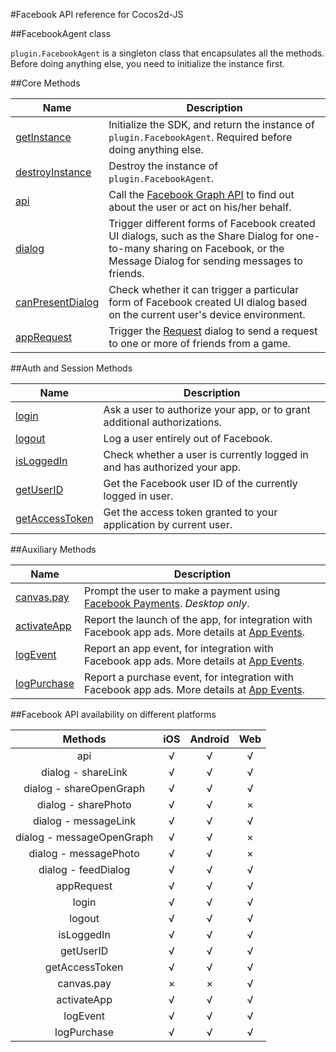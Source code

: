 #Facebook API reference for Cocos2d-JS

##FacebookAgent class

`plugin.FacebookAgent` is a singleton class that encapsulates all the methods. Before doing anything else, you need to initialize the instance first.

##Core Methods

|Name|Description|
|----|-----------|
|[getInstance](./get-instance.md)|Initialize the SDK, and return the instance of `plugin.FacebookAgent`. Required before doing anything else.|
|[destroyInstance](./destroy-instance.md)|Destroy the instance of `plugin.FacebookAgent`.|
|[api](./api.md)|Call the [Facebook Graph API](http://developers.facebook.com/docs/graph-api) to find out about the user or act on his/her behalf.|
|[dialog](./dialog.md)|Trigger different forms of Facebook created UI dialogs, such as the Share Dialog for one-to-many sharing on Facebook, or the Message Dialog for sending messages to friends. |
|[canPresentDialog](./can-present-dialog.md)|Check whether it can trigger a particular form of Facebook created UI dialog based on the current user's device environment.|
|[appRequest](./app-request.md)|Trigger the [Request](http://developers.facebook.com/docs/reference/dialogs/requests/) dialog to send a request to one or more of friends from a game.|

##Auth and Session Methods

|Name|Description|
|----|-----------|
|[login](./login.md)|Ask a user to authorize your app, or to grant additional authorizations.|
|[logout](./logout.md)|Log a user entirely out of Facebook.|
|[isLoggedIn](./isloggedin.md)|Check whether a user is currently logged in and has authorized your app.|
|[getUserID](./get-userid.md)|Get the Facebook user ID of the currently logged in user.|
|[getAccessToken](./get-accesstoken.md)|Get the access token granted to your application by current user.|

##Auxiliary Methods

|Name|Description|
|----|-----------|
|[canvas.pay](./pay.md)|Prompt the user to make a payment using [Facebook Payments](http://developers.facebook.com/docs/concepts/payments/). _Desktop only_.|
|[activateApp](./activate-app.md)|Report the launch of the app, for integration with Facebook app ads. More details at [App Events](http://developers.facebook.com/docs/platforminsights/appevents). |
|[logEvent](./log-event.md)|Report an app event, for integration with Facebook app ads. More details at [App Events](http://developers.facebook.com/docs/platforminsights/appevents). |
|[logPurchase](./log-purchase.md)|Report a purchase event, for integration with Facebook app ads. More details at [App Events](http://developers.facebook.com/docs/platforminsights/appevents). |

##Facebook API availability on different platforms

|Methods|iOS|Android|Web|
|:-:|:-:|:-----:|:-:|
|api|√|√|√|
|dialog - shareLink|√|√|√|
|dialog - shareOpenGraph|√|√|√|
|dialog - sharePhoto|√|√|×|
|dialog - messageLink|√|√|√|
|dialog - messageOpenGraph|√|√|×|
|dialog - messagePhoto|√|√|×|
|dialog - feedDialog|√|√|√|
|appRequest|√|√|√|
|login|√|√|√|
|logout|√|√|√|
|isLoggedIn|√|√|√|
|getUserID|√|√|√|
|getAccessToken|√|√|√|
|canvas.pay|×|×|√|
|activateApp|√|√|√|
|logEvent|√|√|√|
|logPurchase|√|√|√|


